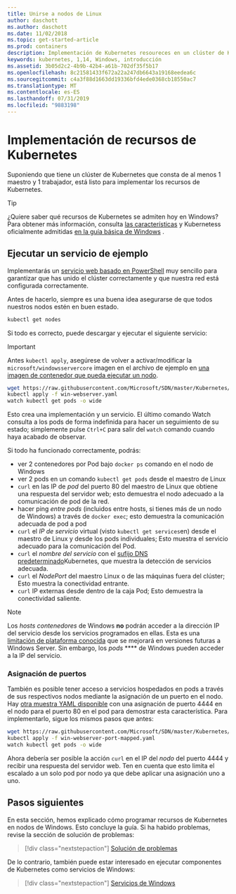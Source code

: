 ```yaml
---
title: Unirse a nodos de Linux
author: daschott
ms.author: daschott
ms.date: 11/02/2018
ms.topic: get-started-article
ms.prod: containers
description: Implementación de Kubernetes resoureces en un clúster de Kubernetes de sistema operativo mixto.
keywords: kubernetes, 1,14, Windows, introducción
ms.assetid: 3b05d2c2-4b9b-42b4-a61b-702df35f5b17
ms.openlocfilehash: 8c21581433f672a22a247db6643a19168eedea6c
ms.sourcegitcommit: c4a3f88d1663dd19336bfd4ede0368cb18550ac7
ms.translationtype: MT
ms.contentlocale: es-ES
ms.lasthandoff: 07/31/2019
ms.locfileid: "9883198"
---
```

# <a name="deploying-kubernetes-resources"></a>Implementación de recursos de Kubernetes #
Suponiendo que tiene un clúster de Kubernetes que consta de al menos 1 maestro y 1 trabajador, está listo para implementar los recursos de Kubernetes.
> [!TIP] 
> ¿Quiere saber qué recursos de Kubernetes se admiten hoy en Windows? Para obtener más información, consulta [las características](https://kubernetes.io/docs/setup/production-environment/windows/intro-windows-in-kubernetes/#supported-functionality-and-limitations) y Kubernetess oficialmente admitidas [en la guía básica de Windows](https://github.com/orgs/kubernetes/projects/8) .


## <a name="running-a-sample-service"></a>Ejecutar un servicio de ejemplo ##
Implementarás un [servicio web basado en PowerShell](https://github.com/Microsoft/SDN/blob/master/Kubernetes/WebServer.yaml) muy sencillo para garantizar que has unido el clúster correctamente y que nuestra red está configurada correctamente.

Antes de hacerlo, siempre es una buena idea asegurarse de que todos nuestros nodos estén en buen estado.
```bash
kubectl get nodes
```

Si todo es correcto, puede descargar y ejecutar el siguiente servicio:
> [!Important] 
> Antes `kubectl apply`, asegúrese de volver a activar/modificar la `microsoft/windowsservercore` imagen en el archivo de ejemplo en [una imagen de contenedor que pueda ejecutar un nodo](https://docs.microsoft.com/virtualization/windowscontainers/deploy-containers/version-compatibility#choosing-container-os-versions).

```bash
wget https://raw.githubusercontent.com/Microsoft/SDN/master/Kubernetes/flannel/l2bridge/manifests/simpleweb.yml -O win-webserver.yaml
kubectl apply -f win-webserver.yaml
watch kubectl get pods -o wide
```

Esto crea una implementación y un servicio. El último comando Watch consulta a los pods de forma indefinida para hacer un seguimiento de su estado; simplemente pulse `Ctrl+C` para salir del `watch` comando cuando haya acabado de observar.

Si todo ha funcionado correctamente, podrás:

  - ver 2 contenedores por Pod bajo `docker ps` comando en el nodo de Windows
  - ver 2 pods en un comando `kubectl get pods` desde el maestro de Linux
  - `curl` en las IP de *pod* del puerto 80 del maestro de Linux que obtiene una respuesta del servidor web; esto demuestra el nodo adecuado a la comunicación de pod de la red.
  - hacer ping *entre pods* (incluidos entre hosts, si tienes más de un nodo de Windows) a través de `docker exec`; esto demuestra la comunicación adecuada de pod a pod
  - `curl` el *IP de servicio* virtual (visto `kubectl get services`en) desde el maestro de Linux y desde los pods individuales; Esto muestra el servicio adecuado para la comunicación del Pod.
  - `curl` el *nombre del servicio* con el [sufijo DNS predeterminado](https://kubernetes.io/docs/concepts/services-networking/dns-pod-service/#services)Kubernetes, que muestra la detección de servicios adecuada.
  - `curl` el *NodePort* del maestro Linux o de las máquinas fuera del clúster; Esto muestra la conectividad entrante.
  - `curl` IP externas desde dentro de la caja Pod; Esto demuestra la conectividad saliente.

> [!Note]  
> Los *hosts contenedores* de Windows **no** podrán acceder a la dirección IP del servicio desde los servicios programados en ellas. Esta es una [limitación de plataforma conocida](./common-problems.md#my-windows-node-cannot-access-my-services-using-the-service-ip) que se mejorará en versiones futuras a Windows Server. Sin embargo, los *pods* **** de Windows pueden acceder a la IP del servicio.

### <a name="port-mapping"></a>Asignación de puertos ### 
También es posible tener acceso a servicios hospedados en pods a través de sus respectivos nodos mediante la asignación de un puerto en el nodo. Hay [otra muestra YAML disponible](https://github.com/Microsoft/SDN/blob/master/Kubernetes/PortMapping.yaml) con una asignación de puerto 4444 en el nodo para el puerto 80 en el pod para demostrar esta característica. Para implementarlo, sigue los mismos pasos que antes:

```bash
wget https://raw.githubusercontent.com/Microsoft/SDN/master/Kubernetes/PortMapping.yaml -O win-webserver-port-mapped.yaml
kubectl apply -f win-webserver-port-mapped.yaml
watch kubectl get pods -o wide
```

Ahora debería ser posible la acción `curl` en el IP del *nodo* del puerto 4444 y recibir una respuesta del servidor web. Ten en cuenta que esto limita el escalado a un solo pod por nodo ya que debe aplicar una asignación uno a uno.


## <a name="next-steps"></a>Pasos siguientes ##
En esta sección, hemos explicado cómo programar recursos de Kubernetes en nodos de Windows. Esto concluye la guía. Si ha habido problemas, revise la sección de solución de problemas:

> [!div class="nextstepaction"]
> [Solución de problemas](./common-problems.md)

De lo contrario, también puede estar interesado en ejecutar componentes de Kubernetes como servicios de Windows:
> [!div class="nextstepaction"]
> [Servicios de Windows](./kube-windows-services.md)
